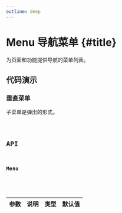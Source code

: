 ```yaml
---
outline: deep
---
```


# Menu 导航菜单 {#title}

为页面和功能提供导航的菜单列表。

## 代码演示

### 垂直菜单

子菜单是弹出的形式。

<Code path="menu/Vertical" />

## API

### Menu

<div class="vp-table">

| 参数      | 说明 | 类型 | 默认值
| ----------- | ----------- | ----------- | ----------- |

</div>